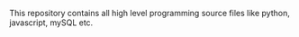 This repository contains all high level programming source files like python, javascript, mySQL etc.
